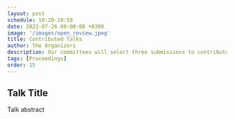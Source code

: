```yaml
---
layout: post
schedule: 10:20-10:50
date: 2022-07-26 09:00:00 +0300
image: '/images/open_review.jpeg'
title: Contributed Talks
author: the Organizers
description: Our committees will select three submissions to contribute talks on ML and Health (each speaker will get 10 minutes talking time)
tags: [Proceedings]
order: 15
---
```


## Talk Title
Talk abstract
